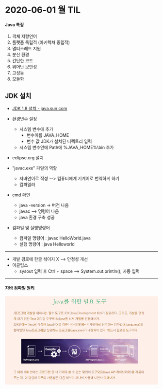 # 2020-06-01 월 TIL

####  Java 특징

1. 객체 지향언어
2. 플랫폼 독립적 (아키텍쳐 중립적)
3. 멀티스레드 지원
4. 분산 환경
5. 간단한 코드
6. 뛰어난 보안성
7. 고성능
8. 모듈화

## JDK 설치

- [JDK 1.8 설치 - java.sun.com](java.sun.com)

- 환경변수 설정
  - 시스템 변수에 추가 
    - 변수이름 JAVA_HOME
    - 변수 값 JDK가 설치된 디렉토리 입력
  - 시스템 변수안에 Path에 %JAVA_HOME%\bin 추가
- eclipse.org 설치



- "javac.exe" 파일의 역할
  - 자바언어로 작성 --> 컴퓨터에게 기계어로 번역하게 하기
  - 컴파일러  

- cmd 확인
  - java -version -> 버전 나옴
  - javac --> 명령어 나옴
  - java 환경 구축 성공
- 컴파일 및 실행명령어
  - 컴파일 명령어 : javac HelloWorld.java
  - 실행 명령어 : java Helloworld

***

- 개발 경로에 한글 섞이지 X --> 안정성 개선
- 이클립스
  - sysout 입력 후 Ctrl + space --> System.out.println(); 자동 입력





***

#### 자바 컴파일 원리

<img src="./자바컴파일과정.PNG">